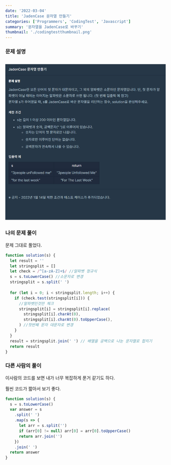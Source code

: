 ```yaml
---
date: '2022-03-04'
title: 'JadenCase 문자열 만들기'
categories: ['Programmers', 'CodingTest', 'Javascript']
summary: '문자열을 JadenCase로 바꾸기'
thumbnail: './codingtestthumbnail.png'
---
```


### 문제 설명

## ![file:///C:/Reactblog/LEEBLOG/static/programmers/jadencase.PNG](../static/programmers/jadencase.PNG)

### 나의 문제 풀이

문제 그대로 풀었다.

```javascript
function solution(s) {
  let result = ''
  let stringsplit = []
  let check = /^[a-zA-Z]+$/ //알파벳 정규식
  s = s.toLowerCase() //소문자로 변경
  stringsplit = s.split(' ')

  for (let i = 0; i < stringsplit.length; i++) {
    if (check.test(stringsplit[i])) {
      //알파벳인것만 체크
      stringsplit[i] = stringsplit[i].replace(
        stringsplit[i].charAt(0),
        stringsplit[i].charAt(0).toUpperCase(),
      ) //첫번째 문자 대문자로 변경
    }
  }
  result = stringsplit.join(' ') // 배열을 공백으로 나눈 문자열로 합치기
  return result
}
```

### 다른 사람의 풀이

이사람의 코드를 보면 내가 너무 복잡하게 푼거 같기도 하다.

훨씬 코드가 짧아서 보기 좋다.

```javascript
function solution(s) {
  s = s.toLowerCase()
  var answer = s
    .split(' ')
    .map(s => {
      let arr = s.split('')
      if (arr[0] != null) arr[0] = arr[0].toUpperCase()
      return arr.join('')
    })
    .join(' ')
  return answer
}
```
